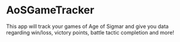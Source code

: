 # AoSGameTracker
This app will track your games of Age of Sigmar and give you data regarding win/loss, victory points, battle tactic completion and more!
